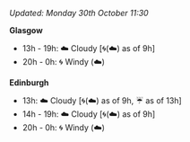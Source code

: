 *Updated: Monday 30th October 11:30*

**Glasgow**

* 13h - 19h: :cloud: Cloudy [:cyclone:(:cloud:) as of 9h]
* 20h - 0h: :cyclone: Windy (:cloud:)

**Edinburgh**

* 13h: :cloud: Cloudy [:cyclone:(:cloud:) as of 9h, :umbrella: as of 13h]
* 14h - 19h: :cloud: Cloudy [:cyclone:(:cloud:) as of 9h]
* 20h - 0h: :cyclone: Windy (:cloud:)
